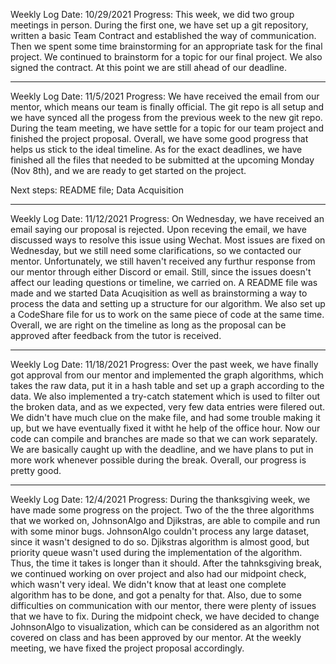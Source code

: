 Weekly Log 
Date: 10/29/2021
Progress:
	This week, we did two group meetings in person. During the first one, we have set up a git repository, written a basic Team Contract and established the way of communication. Then we spent some time brainstorming for an appropriate task for the final project. 
	We continued to brainstorm for a topic for our final project. We also signed the contract. At this point we are still ahead of our deadline. 


------------------------------------------------------------------------------------------------


Weekly Log 
Date: 11/5/2021
Progress: We have received the email from our mentor, which means our team is finally official. The git repo is all setup and we have synced all the progess from the previous week to the new git repo. During the team meeting, we have settle for a topic for our team project and finished the project proposal. Overall, we have some good progress that helps us stick to the ideal timeline. As for the exact deadlines, we have finished all the files that needed to be submitted at the upcoming Monday (Nov 8th), and we are ready to get started on the project.

Next steps: README file; Data Acquisition


------------------------------------------------------------------------------------------------


Weekly Log 
Date: 11/12/2021
Progress: On Wednesday, we have received an email saying our proposal is rejected. Upon receving the email, we have discussed ways to resolve this issue using Wechat. Most issues are fixed on Wednesday, but we still need some clarifications, so we contacted our mentor. Unfortunately, we still haven't received any furthur response from our mentor through either Discord or email. Still, since the issues doesn't affect our leading questions or timeline, we carried on. A README file was made and we started Data Acuqisition as well as brainstorming a way to process the data and setting up a structure for our algorithm. We also set up a CodeShare file for us to work on the same piece of code at the same time. Overall, we are right on the timeline as long as the proposal can be approved after feedback from the tutor is received.



------------------------------------------------------------------------------------------------


Weekly Log 
Date: 11/18/2021
Progress: Over the past week, we have finally got approval from our mentor and implemented the graph algorithms, which takes the raw data, put it in a hash table and set up a graph according to the data. We also implemented a try-catch statement which is used to filter out the broken data, and as we expected, very few data entries were filered out. We didn't have much clue on the make file, and had some trouble making it up, but we have eventually fixed it witht he help of the office hour. Now our code can compile and branches are made so that we can work separately. We are basically caught up with the deadline, and we have plans to put in more work whenever possible during the break. Overall, our progress is pretty good. 




------------------------------------------------------------------------------------------------



Weekly Log 
Date: 12/4/2021
Progress: During the thanksgiving week, we have made some progress on the project. Two of the the three algorithms that we worked on, JohnsonAlgo and Djikstras, are able to compile and run with some minor bugs. JohnsonAlgo couldn't process any large dataset, since it wasn't designed to do so. Djikstras algorithm is almost good, but priority queue wasn't used during the implementation of the algorithm. Thus, the time it takes is longer than it should. After the tahnksgiving break, we continued working on over project and also had our midpoint check, which wasn't very ideal. We didn't know that at least one complete algorithm has to be done, and got a penalty for that. Also, due to some difficulties on communication with our mentor, there were plenty of issues that we have to fix. During the midpoint check, we have decided to change JohnsonAlgo to visualization, which can be considered as an algorithm not covered on class and has been approved by our mentor. At 
the weekly meeting, we have fixed the project proposal accordingly.

